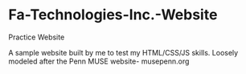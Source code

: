 # Fa-Technologies-Inc.-Website
Practice Website

A sample website built by me to test my HTML/CSS/JS skills. Loosely modeled after the Penn MUSE website- musepenn.org

